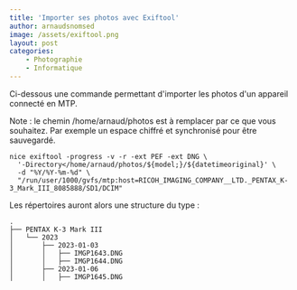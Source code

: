 ```yaml
---
title: 'Importer ses photos avec Exiftool'
author: arnaudsnomsed
image: /assets/exiftool.png
layout: post
categories:
    - Photographie
    - Informatique
---
```


Ci-dessous une commande permettant d'importer les photos d'un appareil
connecté en MTP.

Note : le chemin /home/arnaud/photos est à remplacer par ce que vous
souhaitez. Par exemple un espace chiffré et synchronisé pour être
sauvegardé.

```
nice exiftool -progress -v -r -ext PEF -ext DNG \
  '-Directory</home/arnaud/photos/${model;}/${datetimeoriginal}' \
  -d "%Y/%Y-%m-%d" \
  "/run/user/1000/gvfs/mtp:host=RICOH_IMAGING_COMPANY__LTD._PENTAX_K-3_Mark_III_8085888/SD1/DCIM"

```

Les répertoires auront alors une structure du type :

```
.
├── PENTAX K-3 Mark III
│   └── 2023
│       ├── 2023-01-03
│       │   ├── IMGP1643.DNG
│       │   ├── IMGP1644.DNG
│       ├── 2023-01-06
│       │   ├── IMGP1645.DNG


```
